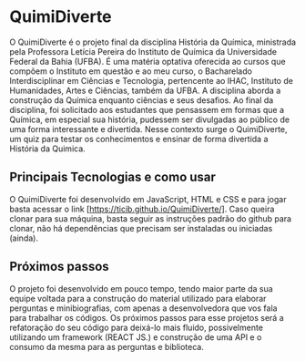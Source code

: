 # QuimiDiverte
O QuimiDiverte é o projeto final da disciplina História da Química, ministrada pela Professora Letícia Pereira do Instituto de Química da Universidade Federal da Bahia (UFBA). É uma matéria optativa oferecida ao cursos que compõem o Instituto em questão e ao meu curso, o Bacharelado Interdisciplinar em Ciências e Tecnologia, pertencente ao IHAC, Instituto de Humanidades, Artes e Ciências, também da UFBA.
A disciplina aborda a construção da Química enquanto ciências e seus desafios. Ao final da disciplina, foi solicitado aos estudantes que pensassem em formas que a Química, em especial sua história, pudessem ser divulgadas ao público de uma forma interessante e divertida. Nesse contexto surge o QuimiDiverte, um quiz para testar os conhecimentos e ensinar de forma divertida a História da Quimica.

## Principais Tecnologias e como usar
O QuimiDiverte foi desenvolvido em JavaScript, HTML e CSS e para jogar basta acessar o link [https://ticib.github.io/QuimiDiverte/]. Caso queira clonar para sua máquina, basta seguir as instruções padrão do github para clonar, não há dependências que precisam ser instaladas ou iniciadas (ainda).

## Próximos passos
O projeto foi desenvolvido em pouco tempo, tendo maior parte da sua equipe voltada para a construção do material utilizado para elaborar perguntas e minibiografias, com apenas a desenvolvedora que vos fala para trabalhar os códigos.
Os próximos passos para esse projetos será a refatoração do seu código para deixá-lo mais fluido, possivelmente utilizando um framework (REACT JS.) e construção de uma API e o consumo da mesma para as perguntas e biblioteca.
